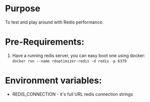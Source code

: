 # Purpose

To test and play around with Redis performance.

# Pre-Requirements:
1.  Have a running redis server, you can easy boot one using docker: `docker run --name rdoptimizer-redis -d redis -p 6379`

# Environment variables:
- REDIS_CONNECTION - it's full URL redis connection strings